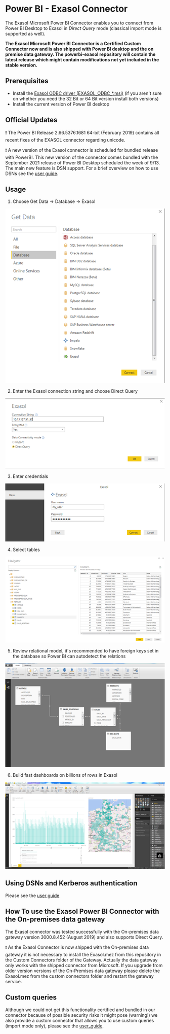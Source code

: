 # Power BI - Exasol Connector
The Exasol Microsoft Power BI Connector enables you to connect from Power BI Desktop to Exasol in *Direct Query* mode (classical import mode is supported as well).

**The Exasol Microsoft Power BI Connector is a Certified Custom Connector now and is also shipped with Power BI desktop and the on premise data gateway. The powerbi-exasol repository will contain the latest release which might contain modifications not yet included in the stable version.**

## Prerequisites

* Install the [Exasol ODBC driver (EXASOL_ODBC_*.msi)](https://www.exasol.com/portal/display/DOWNLOAD/6.0) (if you aren't sure on whether you need the 32 Bit or 64 Bit version install both versions)
* Install the current version of Power BI desktop

## Official Updates

:exclamation: The Power BI Release 2.66.5376.1681 64-bit (February 2019) contains all recent fixes of the EXASOL connector regarding unicode.

:exclamation: A new version of the Exasol connector is scheduled for bundled release with PowerBI. 
This new version of the connector comes bundled with the September 2021 release of Power BI Desktop scheduled the week of 9/13. 
The main new feature is DSN support. For a brief overview on how to use DSNs see the [user guide](doc/user_guide/user_guide.md).


## Usage

1. Choose  Get Data -> Database -> Exasol

![alt text](https://github.com/EXASOL/powerbi-exasol/blob/master/screenshots/Get_Data_Exasol.PNG )

2. Enter the Exasol connection string and choose Direct Query

![alt text](https://github.com/EXASOL/powerbi-exasol/blob/master/screenshots/Exasol_Connection_String.PNG )

3. Enter credentials

![alt text](https://github.com/EXASOL/powerbi-exasol/blob/master/screenshots/Enter_Credentials.PNG )

4. Select tables

![alt text](https://github.com/EXASOL/powerbi-exasol/blob/master/screenshots/Navigator.PNG )

5. Review relational model, it's recommended to have foreign keys set in the database so Power BI can autodetect the relations

![alt text](https://github.com/EXASOL/powerbi-exasol/blob/master/screenshots/PowerBI_RelationalModel.PNG )

6. Build fast dashboards on billions of rows in Exasol

![alt text](https://github.com/EXASOL/powerbi-exasol/blob/master/screenshots/Example_Dashboard_Billion_Rows.PNG )

## Using DSNs and Kerberos authentication
Please see the [user guide](doc/user_guide/user_guide.md)

## How To use the Exasol Power BI Connector with the On-premises data gateway

The Exasol connector was tested successfully with the On-premises data gateway version 3000.8.452 (August 2019) and also supports Direct Query. 

:exclamation: As the Exasol Connector is now shipped with the On-premises data gateway it is not necessary to install the Exasol.mez from this repository in the Custom Connectors folder of the Gateway. Actually the data gateway only works with the shipped connector from Microsoft. If you upgrade from older version versions of the On-Premises data gateway please delete the Exasol.mez from the custom connectors folder and restart the gateway service.

## Custom queries
Although we could not get this functionality certified and bundled in our connector because of possible security risks it might pose (warning!) we also provide a custom connector that allows you to use custom queries (import mode only), please see the [user_guide](doc/user_guide/user_guide_107.md).




